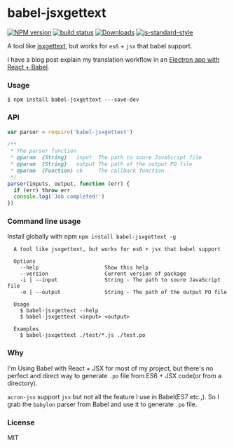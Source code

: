 babel-jsxgettext
================

[![NPM version][npm-image]][npm-url]
[![build status][travis-image]][travis-url]
[![Downloads][downloads-image]][downloads-url]
[![js-standard-style][standard-image]][standard-url]

A tool like [jsxgettext](https://www.npmjs.com/package/jsxgettext), but works for `es6` + `jsx` that babel support.

I have a blog post explain my translation workflow in an [Electron app with React + Babel](https://fraserxu.me/2015/09/18/translation-workflow-in-Electron-application/).

### Usage

```
$ npm install babel-jsxgettext ---save-dev
```

### API

```JavaScript
var parser = require('babel-jsxgettext')

/**
 * The parser function
 * @param  {String}   input  The path to soure JavaScript file
 * @param  {String}   output The path of the output PO file
 * @param  {Function} cb     The callback function
 */
parser(inputs, output, function (err) {
  if (err) throw err
  console.log('Job completed!')
})
```

### Command line usage

Install globally with npm `npm install babel-jsxgettext -g`

```
  A tool like jsxgettext, but works for es6 + jsx that babel support

  Options
    --help                     Show this help
    --version                  Current version of package
    -i | --input               String - The path to soure JavaScript file
    -o | --output              String - The path of the output PO file

  Usage
    $ babel-jsxgettext --help
    $ babel-jsxgettext <input> <output>

  Examples
    $ babel-jsxgettext ./test/*.js ./test.po
```


### Why

I'm Using Babel with React + JSX for most of my project, but there's no perfect and direct way to generate `.po` file from ES6 + JSX code(or from a directory).

`acron-jsx` support `jsx` but not all the feature I use in Babel(ES7 etc.,). So I grab the `babylon` parser from Babel and use it to generate `.po` file.

### License
MIT

[npm-image]: https://img.shields.io/npm/v/babel-jsxgettext.svg?style=flat-square
[npm-url]: https://npmjs.org/package/babel-jsxgettext
[travis-image]: https://img.shields.io/travis/fraserxu/babel-jsxgettext/master.svg?style=flat-square
[travis-url]: https://travis-ci.org/fraserxu/babel-jsxgettext
[downloads-image]: http://img.shields.io/npm/dm/babel-jsxgettext.svg?style=flat-square
[downloads-url]: https://npmjs.org/package/babel-jsxgettext
[standard-image]: https://img.shields.io/badge/code%20style-standard-brightgreen.svg?style=flat-square
[standard-url]: https://github.com/feross/standard
